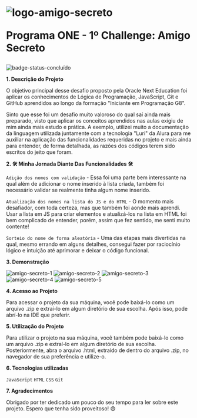 
 <h1> 
   
  ![logo-amigo-secreto](https://github.com/user-attachments/assets/5e314a39-d689-4e7f-a3bc-736949dcb6c7)
  
  Programa ONE - 1º Challenge: Amigo Secreto
  
</h1>

![badge-status-concluído](https://img.shields.io/badge/status-concluído-darkgreen)

**1. Descrição do Projeto**

O objetivo principal desse desafio proposto pela Oracle Next Education foi aplicar os conhecimentos de Lógica de Programação, JavaScript, Git e GitHub aprendidos ao longo da formação "Iniciante em Programação G8".

Sinto que esse foi um desafio muito valoroso do qual saí ainda mais preparado, visto que aplicar os conceitos aprendidos nas aulas exigiu de mim ainda mais estudo e prática. A exemplo, utilizei muito a documentação da linguagem utilizada juntamente com a tecnologia "Luri" da Alura para me auxiliar na aplicação das funcionalidades requeridas no projeto e mais ainda para entender, de forma detalhada, as razões dos códigos terem sido escritos do jeito que foram.

**2. 🛠️ Minha Jornada Diante Das Funcionalidades 🛠️**

`Adição dos nomes com validação` - Essa foi uma parte bem interessante na qual além de adicionar o nome inserido à lista criada, também foi necessário validar se realmente tinha algum nome inserido.

`Atualização dos nomes na lista do JS e do HTML` - O momento mais desafiador, com toda certeza, mas que também foi aonde mais aprendi. Usar a lista em JS para criar elementos e atualizá-los na lista em HTML foi bem complicado de entender, porém, assim que fez sentido, me senti muito contente!

`Sorteio do nome de forma aleatória` - Uma das etapas mais divertidas na qual, mesmo errando em alguns detalhes, consegui fazer por raciocínio lógico e intuição até aprimorar e deixar o código funcional.

**3. Demonstração**

![amigo-secreto-1](https://github.com/user-attachments/assets/cbb3ef7a-b3f9-43ca-a646-c8935e8dcd46)
![amigo-secreto-2](https://github.com/user-attachments/assets/01c4edb3-b222-45b4-bfee-17ed173214d9)
![amigo-secreto-3](https://github.com/user-attachments/assets/c2e03156-501c-4896-ab0d-e51d910d7308)
![amigo-secreto-4](https://github.com/user-attachments/assets/6ed56417-fb69-4cce-88e0-5f6d9f87c048)
![amigo-secreto-5](https://github.com/user-attachments/assets/e5d5cbfc-bcc2-4b76-8ead-f474d30afd16)

**4. Acesso ao Projeto**

Para acessar o projeto da sua máquina, você pode baixá-lo como um arquivo .zip e extraí-lo em algum diretório de sua escolha. Após isso, pode abrí-lo na IDE que preferir.

**5. Utilização do Projeto**

Para utilizar o projeto na sua máquina, você também pode baixá-lo como um arquivo .zip e extraí-lo em algum diretório de sua escolha. Posteriormente, abra o arquivo .html, extraído de dentro do arquivo .zip, no navegador de sua preferência e utilize-o.

**6. Tecnologias utilizadas**

``JavaScript``
``HTML``
``CSS``
``Git``

**7. Agradecimentos**

Obrigado por ter dedicado um pouco do seu tempo para ler sobre este projeto. Espero que tenha sido proveitoso! 😄
